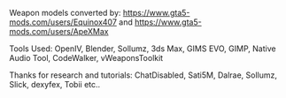Weapon models converted by: https://www.gta5-mods.com/users/Equinox407 and https://www.gta5-mods.com/users/ApeXMax

Tools Used: OpenIV, Blender, Sollumz, 3ds Max, GIMS EVO, GIMP, Native Audio Tool, CodeWalker, vWeaponsToolkit

Thanks for research and tutorials: ChatDisabled, Sati5M, Dalrae, Sollumz, Slick, dexyfex, Tobii etc.. 

